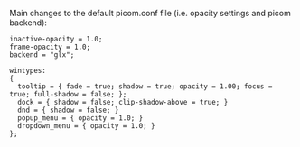 Main changes to the default picom.conf file (i.e. opacity settings and picom backend):

```
inactive-opacity = 1.0;
frame-opacity = 1.0;
backend = "glx";

wintypes:
{
  tooltip = { fade = true; shadow = true; opacity = 1.00; focus = true; full-shadow = false; };
  dock = { shadow = false; clip-shadow-above = true; }
  dnd = { shadow = false; }
  popup_menu = { opacity = 1.0; }
  dropdown_menu = { opacity = 1.0; }
};
```
